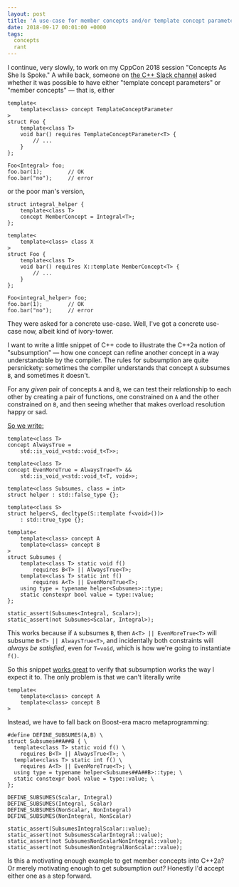 ```yaml
---
layout: post
title: 'A use-case for member concepts and/or template concept parameters'
date: 2018-09-17 00:01:00 +0000
tags:
  concepts
  rant
---
```


I continue, very slowly, to work on my CppCon 2018 session "Concepts As She Is Spoke."
A while back, someone on [the C++ Slack channel](http://cpplang-inviter.cppalliance.org)
asked whether it was possible to have either "template concept parameters" or
"member concepts" — that is, either

    template<
        template<class> concept TemplateConceptParameter
    >
    struct Foo {
        template<class T>
        void bar() requires TemplateConceptParameter<T> {
            // ...
        }
    };

    Foo<Integral> foo;
    foo.bar(1);        // OK
    foo.bar("no");     // error

or the poor man's version,

    struct integral_helper {
        template<class T>
        concept MemberConcept = Integral<T>;
    };

    template<
        template<class> class X
    >
    struct Foo {
        template<class T>
        void bar() requires X::template MemberConcept<T> {
            // ...
        }
    };

    Foo<integral_helper> foo;
    foo.bar(1);        // OK
    foo.bar("no");     // error

They were asked for a concrete use-case. Well, I've got a concrete use-case now,
albeit kind of ivory-tower.

I want to write a little snippet of C++ code to illustrate the C++2a notion of "subsumption" —
how one concept can refine another concept in a way understandable by the compiler.
The rules for subsumption are quite persnickety: sometimes the compiler understands
that concept `A` subsumes `B`, and sometimes it doesn't.

For any *given* pair of concepts `A` and `B`, we can test their relationship to each
other by creating a pair of functions, one constrained on `A` and the other constrained
on `B`, and then seeing whether that makes overload resolution happy or sad.

[So we write:](https://godbolt.org/z/wgHfIh)

    template<class T>
    concept AlwaysTrue =
        std::is_void_v<std::void_t<T>>;

    template<class T>
    concept EvenMoreTrue = AlwaysTrue<T> &&
        std::is_void_v<std::void_t<T, void>>;

    template<class Subsumes, class = int>
    struct helper : std::false_type {};

    template<class S>
    struct helper<S, decltype(S::template f<void>())>
        : std::true_type {};

    template<
        template<class> concept A
        template<class> concept B
    >
    struct Subsumes {
        template<class T> static void f()
            requires B<T> || AlwaysTrue<T>;
        template<class T> static int f()
            requires A<T> || EvenMoreTrue<T>;
        using type = typename helper<Subsumes>::type;
        static constexpr bool value = type::value;
    };

    static_assert(Subsumes<Integral, Scalar>);
    static_assert(not Subsumes<Scalar, Integral>);

This works because if `A` subsumes `B`, then `A<T> || EvenMoreTrue<T>` will subsume `B<T> || AlwaysTrue<T>`,
and incidentally both constraints will *always be satisfied*, even for `T=void`, which is how we're going
to instantiate `f()`.

So this snippet [works great](https://godbolt.org/z/wgHfIh) to verify that subsumption works the way I expect it to.
The only problem is that we can't literally write

    template<
        template<class> concept A
        template<class> concept B
    >

Instead, we have to fall back on Boost-era macro metaprogramming:

    #define DEFINE_SUBSUMES(A,B) \
    struct Subsumes##A##B { \
      template<class T> static void f() \
        requires B<T> || AlwaysTrue<T>; \
      template<class T> static int f() \
        requires A<T> || EvenMoreTrue<T>; \
      using type = typename helper<Subsumes##A##B>::type; \
      static constexpr bool value = type::value; \
    };

    DEFINE_SUBSUMES(Scalar, Integral)
    DEFINE_SUBSUMES(Integral, Scalar)
    DEFINE_SUBSUMES(NonScalar, NonIntegral)
    DEFINE_SUBSUMES(NonIntegral, NonScalar)

    static_assert(SubsumesIntegralScalar::value);
    static_assert(not SubsumesScalarIntegral::value);
    static_assert(not SubsumesNonScalarNonIntegral::value);
    static_assert(not SubsumesNonIntegralNonScalar::value);

Is this a motivating enough example to get member concepts into C++2a?
Or merely motivating enough to get subsumption *out?*
Honestly I'd accept either one as a step forward.
